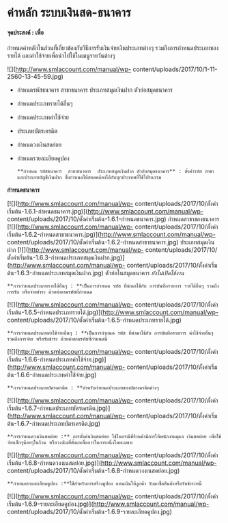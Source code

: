 # ค่าหลัก ระบบเงินสด-ธนาคาร

####  จุดประสงค์ : เพื่อ
กำหนดค่าหลักในส่วนที่เกี่ยวข้องกับวิธีการรับเงินจ่ายเงินประเภทต่างๆ
รวมถึงการกำหนดประเภทของรายได้ และค่าใช้จ่ายเพื่อนำไปใช้ในเมนูรายวันต่างๆ

![](http://www.smlaccount.com/manual/wp-
content/uploads/2017/10/1-11-2560-13-45-59.jpg)

  * กำหนดรหัสธนาคาร สาขาธนาคาร ประเภทสมุดเงินฝาก ตัวย่อสมุดธนาคาร
  * กำหนดประเภทรายได้อื่นๆ
  * กำหนดประเภทค่าใช้จ่าย
  * ประเภทบัตรเครดิต
  * กำหนดวงเงินสดย่อย
  * กำหนดรายละเอียดคูปอง
        
        **กำหนด รหัสธนาคาร  สาขาธนาคาร  ประเภทสมุดเงินฝาก ตัวย่อสมุดธนาคาร** : ตั้งค่ารหัส สาขา และประเภทบัญชีเงินฝาก ซึ่งกำหนดให้สอดคล้องได้กับทุกประเทศที่ใช้โปรแกรม

**กำหนดธนาคาร**

[![](http://www.smlaccount.com/manual/wp-
content/uploads/2017/10/ตั้งค่าเริ่มต้น-1.6.1-กำหนดธนาคาร.jpg)](http://www.smlaccount.com/manual/wp-
content/uploads/2017/10/ตั้งค่าเริ่มต้น-1.6.1-กำหนดธนาคาร.jpg)
กำหนดสาขาของธนาคาร [![](http://www.smlaccount.com/manual/wp-
content/uploads/2017/10/ตั้งค่าเริ่มต้น-1.6.2-กำหนดสาขาธนาคาร.jpg)](http://www.smlaccount.com/manual/wp-
content/uploads/2017/10/ตั้งค่าเริ่มต้น-1.6.2-กำหนดสาขาธนาคาร.jpg)
ประเภทสมุดเงินฝาก [![](http://www.smlaccount.com/manual/wp-
content/uploads/2017/10/ตั้งค่าเริ่มต้น-1.6.3-กำหนดประเภทสมุดเงินฝาก.jpg)](http://www.smlaccount.com/manual/wp-
content/uploads/2017/10/ตั้งค่าเริ่มต้น-1.6.3-กำหนดประเภทสมุดเงินฝาก.jpg)
ตัวย่อในสมุดธนาคาร *ยังไม่เปิดใช้งาน*

    
    
    **การกำหนดประเภทรายได้อื่นๆ : **เป็นการกำหนด รหัส ที่นำมาใช้กับ การบันทึกรายการ รายได้อื่นๆ รวมถึงการรับ หรือจ่ายชำระ ด้วยค่าตามรหัสที่กำหนด

[![](http://www.smlaccount.com/manual/wp-
content/uploads/2017/10/ตั้งค่าเริ่มต้น-1.6.5-กำหนดประเภทรายได้.jpg)](http://www.smlaccount.com/manual/wp-
content/uploads/2017/10/ตั้งค่าเริ่มต้น-1.6.5-กำหนดประเภทรายได้.jpg)

    
    
    **การกำหนดประเภทค่าใช้จ่ายอื่นๆ : **เป็นการกำหนด รหัส ที่นำมาใช้กับ การบันทึกรายการ ค่าใช้จ่ายอื่นๆ รวมถึงการจ่าย หรือรับชำระ ด้วยค่าตามรหัสที่กำหนดนี้

[![](http://www.smlaccount.com/manual/wp-
content/uploads/2017/10/ตั้งค่าเริ่มต้น-1.6.6-กำหนดประเภทค่าใช้จ่าย.jpg)](http://www.smlaccount.com/manual/wp-
content/uploads/2017/10/ตั้งค่าเริ่มต้น-1.6.6-กำหนดประเภทค่าใช้จ่าย.jpg)

    
    
    **การกำหนดประเภทบัตรเครดิต : **สำหรับกำหนดประเภทของบัตรเครดิตต่างๆ

[![](http://www.smlaccount.com/manual/wp-
content/uploads/2017/10/ตั้งค่าเริ่มต้น-1.6.7-กำหนดประเภทบัตรเครดิต.jpg)](http://www.smlaccount.com/manual/wp-
content/uploads/2017/10/ตั้งค่าเริ่มต้น-1.6.7-กำหนดประเภทบัตรเครดิต.jpg)

    
    
    **การกำหนดวงเงินสดย่อย :** การตั้งค่าเงินสดย่อย ใช้ในกรณีที่ร้านค้ามีการให้พนักงานดุแล เงินสดย่อย เพื่อใช้จ่ายเล็กๆน้อยๆในร้าน หรือวงงเินที่ตั้งมาเพื่อการใดการหนึ่งโดยเฉพาะ

[![](http://www.smlaccount.com/manual/wp-
content/uploads/2017/10/ตั้งค่าเริ่มต้น-1.6.8-กำหนดวงงเนสดย่อย.jpg)](http://www.smlaccount.com/manual/wp-
content/uploads/2017/10/ตั้งค่าเริ่มต้น-1.6.8-กำหนดวงงเนสดย่อย.jpg)

    
    
    **กำหนดรายละเอียดคูปอง :**ใช้สำหรับการสร้างคูปอง แทนเงินให้ลูกค้า รับมาซื้อสินค้าหรือรับชำระหนี้

[![](http://www.smlaccount.com/manual/wp-
content/uploads/2017/10/ตั้งค่าเริ่มต้น-1.6.9-รายละเอียดคูปอง.jpg)](http://www.smlaccount.com/manual/wp-
content/uploads/2017/10/ตั้งค่าเริ่มต้น-1.6.9-รายละเอียดคูปอง.jpg)  

